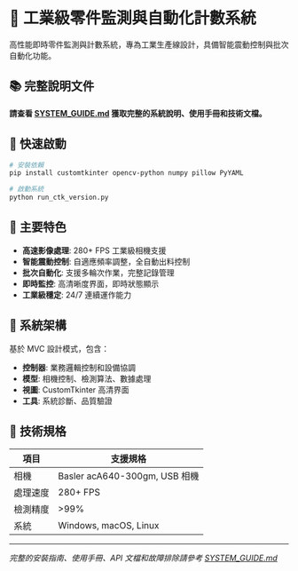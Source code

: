 # 🚀 工業級零件監測與自動化計數系統

高性能即時零件監測與計數系統，專為工業生產線設計，具備智能震動控制與批次自動化功能。

## 📚 完整說明文件
**請查看 [SYSTEM_GUIDE.md](SYSTEM_GUIDE.md) 獲取完整的系統說明、使用手冊和技術文檔。**

## 🚀 快速啟動

```bash
# 安裝依賴
pip install customtkinter opencv-python numpy pillow PyYAML

# 啟動系統
python run_ctk_version.py
```

## 🎯 主要特色

- **高速影像處理**: 280+ FPS 工業級相機支援
- **智能震動控制**: 自適應頻率調整，全自動出料控制  
- **批次自動化**: 支援多輪次作業，完整記錄管理
- **即時監控**: 高清晰度界面，即時狀態顯示
- **工業級穩定**: 24/7 連續運作能力

## 📖 系統架構

基於 MVC 設計模式，包含：
- **控制器**: 業務邏輯控制和設備協調
- **模型**: 相機控制、檢測算法、數據處理  
- **視圖**: CustomTkinter 高清界面
- **工具**: 系統診斷、品質驗證

## 🔧 技術規格

| 項目 | 支援規格 |
|------|----------|
| 相機 | Basler acA640-300gm, USB 相機 |
| 處理速度 | 280+ FPS |
| 檢測精度 | >99% |
| 系統 | Windows, macOS, Linux |

---

*完整的安裝指南、使用手冊、API 文檔和故障排除請參考 [SYSTEM_GUIDE.md](SYSTEM_GUIDE.md)*